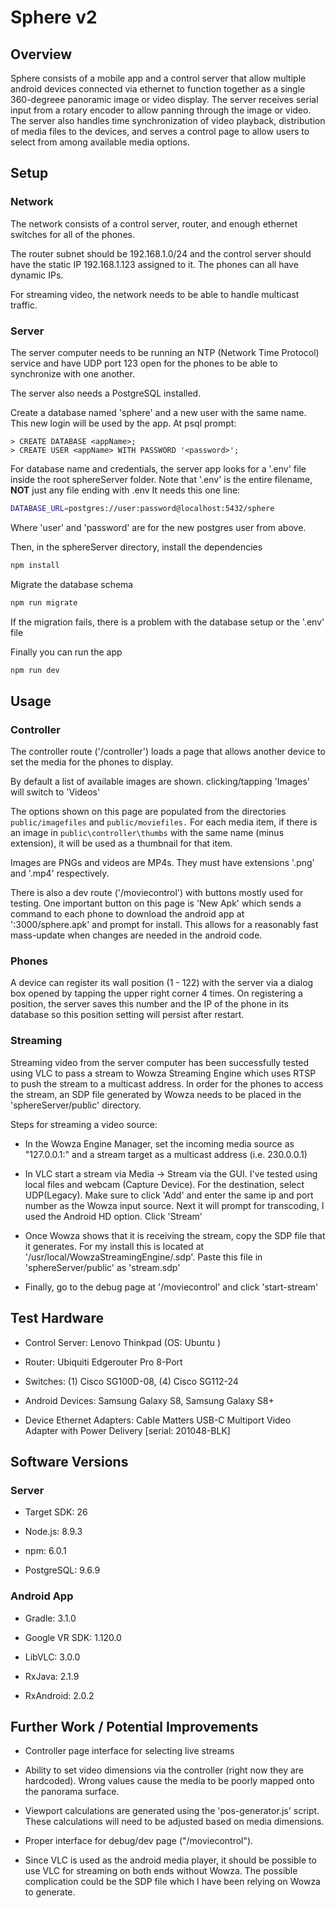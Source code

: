 # Sphere v2

## Overview

Sphere consists of a mobile app and a control server that allow multiple android devices connected via ethernet 
to function together as a single 360-degreee panoramic image or video display. The server receives serial input
from a rotary encoder to allow panning through the image or video. The server also handles time synchronization
of video playback, distribution of media files to the devices, and serves a control page to allow users to select
from among available media options.

## Setup

### Network

The network consists of a control server, router, and enough ethernet switches for
all of the phones.

The router subnet should be 192.168.1.0/24 and the control server should have the static IP
192.168.1.123 assigned to it. The phones can all have dynamic IPs.

For streaming video, the network needs to be able to handle multicast traffic.

### Server

The server computer needs to be running an NTP (Network Time Protocol) service and have UDP port 123 open for the
phones to be able to synchronize with one another.

The server also needs a PostgreSQL installed.

Create a database named 'sphere' and a new user with the same name. This new login will be used by the app.
At psql prompt:

    > CREATE DATABASE <appName>;
    > CREATE USER <appName> WITH PASSWORD '<password>';


For database name and credentials, the server app looks for a '.env' file
inside the root sphereServer folder. Note that '.env' is the entire filename,
**NOT** just any file ending with .env
It needs this one line:

```bash
DATABASE_URL=postgres://user:password@localhost:5432/sphere
```
Where 'user' and 'password' are for the new postgres user from above.

Then, in the sphereServer directory, install the dependencies

```bash
npm install
```

Migrate the database schema

```bash
npm run migrate
```

If the migration fails, there is a problem with the database setup or the '.env' file

Finally you can run the app

```bash
npm run dev
```

## Usage

### Controller

The controller route ('/controller') loads a page that allows another device to set the media for the phones to display.

By default a list of available images are shown. clicking/tapping 'Images' will switch to 'Videos'

The options shown on this page are populated from the directories `public/imagefiles` and `public/moviefiles.`
For each media item, if there is an image in `public\controller\thumbs` with the same name (minus extension), it will
be used as a thumbnail for that item.

Images are PNGs and videos are MP4s. They must have extensions '.png' and '.mp4' respectively.

There is also a dev route ('/moviecontrol') with buttons mostly used for testing. One important button on this page is
'New Apk' which sends a command to each phone to download the android app at '<server-ip>:3000/sphere.apk'
and prompt for install. This allows for a reasonably fast mass-update when changes are needed in the android code.

### Phones

A device can register its wall position (1 - 122) with the server via a dialog box opened by tapping the upper right
corner 4 times.
On registering a position, the server saves this number and the IP of the phone in its database so this position setting
will persist after restart.

### Streaming

Streaming video from the server computer has been successfully tested using VLC to pass a stream to Wowza Streaming Engine
which uses RTSP to push the stream to a multicast address. In order for the phones to access the stream, an SDP file generated
by Wowza needs to be placed in the 'sphereServer/public' directory.

Steps for streaming a video source:

* In the Wowza Engine Manager, set the incoming media source as "127.0.0.1:<port-num>" and a stream target as
    a multicast address (i.e. 230.0.0.1)

* In VLC start a stream via Media -> Stream via the GUI. I've tested using local files and webcam (Capture Device). For the
    destination, select UDP(Legacy). Make sure to click 'Add' and enter the same ip and port number as the Wowza input source.
    Next it will prompt for transcoding, I used the Android HD option. Click 'Stream'

* Once Wowza shows that it is receiving the stream, copy the SDP file that it generates. For my install this is located at
    '/usr/local/WowzaStreamingEngine/<stream-name>.sdp'. Paste this file in 'sphereServer/public' as 'stream.sdp'

* Finally, go to the debug page at '/moviecontrol' and click 'start-stream'

## Test Hardware

* Control Server: Lenovo Thinkpad (OS: Ubuntu )

* Router: Ubiquiti Edgerouter Pro 8-Port

* Switches: (1) Cisco SG100D-08, (4) Cisco SG112-24

* Android Devices: Samsung Galaxy S8, Samsung Galaxy S8+

* Device Ethernet Adapters: Cable Matters USB-C Multiport Video Adapter with Power Delivery [serial: 201048-BLK]

## Software Versions

### Server

* Target SDK: 26

* Node.js: 8.9.3

* npm: 6.0.1

* PostgreSQL: 9.6.9

### Android App

* Gradle: 3.1.0

* Google VR SDK: 1.120.0

* LibVLC: 3.0.0

* RxJava: 2.1.9

* RxAndroid: 2.0.2

## Further Work / Potential Improvements

* Controller page interface for selecting live streams

* Ability to set video dimensions via the controller (right now they are hardcoded). Wrong values cause the media
    to be poorly mapped onto the panorama surface.

* Viewport calculations are generated using the 'pos-generator.js' script. These calculations will need to
    be adjusted based on media dimensions.

* Proper interface for debug/dev page ("/moviecontrol").

* Since VLC is used as the android media player, it should be possible to use VLC for streaming on both ends
   without Wowza. The possible complication could be the SDP file which I have been relying on Wowza to generate.

